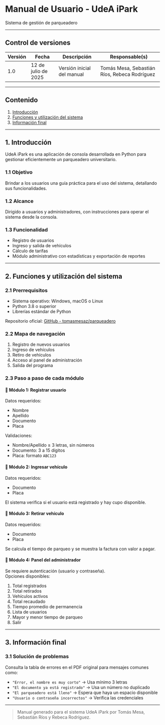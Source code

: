 
# Manual de Usuario - UdeA iPark 

Sistema de gestión de parqueadero

---

## Control de versiones

| Versión | Fecha             | Descripción       | Responsable(s)                      |
|---------|-------------------|-------------------|--------------------------------------|
| 1.0     | 12 de julio de 2025 | Versión inicial del manual | Tomás Mesa, Sebastián Ríos, Rebeca Rodríguez |

---

## Contenido

1. [Introducción](#1-introducción)
2. [Funciones y utilización del sistema](#2-funciones-y-utilización-del-sistema)
3. [Información final](#3-información-final)

---

## 1. Introducción

UdeA iPark es una aplicación de consola desarrollada en Python para gestionar eficientemente un parqueadero universitario.

### 1.1 Objetivo

Brindar a los usuarios una guía práctica para el uso del sistema, detallando sus funcionalidades.

### 1.2 Alcance

Dirigido a usuarios y administradores, con instrucciones para operar el sistema desde la consola.

### 1.3 Funcionalidad

- Registro de usuarios
- Ingreso y salida de vehículos
- Cálculo de tarifas
- Módulo administrativo con estadísticas y exportación de reportes

---

## 2. Funciones y utilización del sistema

### 2.1 Prerrequisitos

- Sistema operativo: Windows, macOS o Linux
- Python 3.8 o superior
- Librerías estándar de Python

Repositorio oficial: [GitHub - tomasmesaz/parqueadero](https://github.com/tomasmesaz/parqueadero)

### 2.2 Mapa de navegación

1. Registro de nuevos usuarios  
2. Ingreso de vehículos  
3. Retiro de vehículos  
4. Acceso al panel de administración  
5. Salida del programa

### 2.3 Paso a paso de cada módulo

#### 🔹 Módulo 1: Registrar usuario

Datos requeridos:
- Nombre
- Apellido
- Documento
- Placa

Validaciones:
- Nombre/Apellido ≥ 3 letras, sin números
- Documento: 3 a 15 dígitos
- Placa: formato `ABC123`

#### 🔹 Módulo 2: Ingresar vehículo

Datos requeridos:
- Documento
- Placa

El sistema verifica si el usuario está registrado y hay cupo disponible.

#### 🔹 Módulo 3: Retirar vehículo

Datos requeridos:
- Documento
- Placa

Se calcula el tiempo de parqueo y se muestra la factura con valor a pagar.

#### 🔹 Módulo 4: Panel del administrador

Se requiere autenticación (usuario y contraseña).  
Opciones disponibles:
1. Total registrados  
2. Total retirados  
3. Vehículos activos  
4. Total recaudado  
5. Tiempo promedio de permanencia  
6. Lista de usuarios  
7. Mayor y menor tiempo de parqueo  
8. Salir

---

## 3. Información final

### 3.1 Solución de problemas

Consulta la tabla de errores en el PDF original para mensajes comunes como:

- `"Error, el nombre es muy corto"` → Usa mínimo 3 letras  
- `"El documento ya está registrado"` → Usa un número no duplicado  
- `"El parqueadero está lleno"` → Espera que haya un espacio disponible  
- `"Usuario o contraseña incorrectos"` → Verifica las credenciales

---

> Manual generado para el sistema UdeA iPark por Tomás Mesa, Sebastián Ríos y Rebeca Rodríguez.
